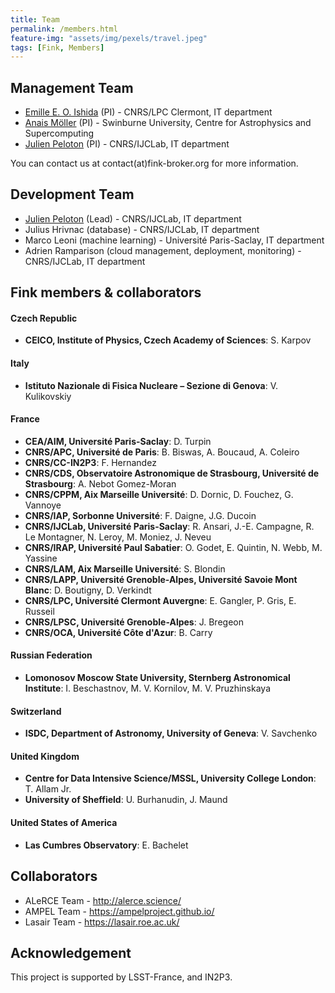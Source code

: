 ```yaml
---
title: Team
permalink: /members.html
feature-img: "assets/img/pexels/travel.jpeg"
tags: [Fink, Members]
---
```


## Management Team

- [Emille E. O. Ishida](https://www.emilleishida.com/) (PI) - CNRS/LPC Clermont, IT department
- [Anais Möller](http://anaismoller.github.io) (PI) - Swinburne University, Centre for Astrophysics and Supercomputing
- [Julien Peloton](https://github.com/JulienPeloton) (PI) - CNRS/IJCLab, IT department

You can contact us at contact(at)fink-broker.org for more information.

## Development Team

- [Julien Peloton](https://github.com/JulienPeloton) (Lead) - CNRS/IJCLab, IT department
- Julius Hrivnac (database) - CNRS/IJCLab, IT department
- Marco Leoni (machine learning) - Université Paris-Saclay, IT department
- Adrien Ramparison (cloud management, deployment, monitoring) - CNRS/IJCLab, IT department

## Fink members & collaborators

#### Czech Republic

* **CEICO, Institute of Physics, Czech Academy of Sciences**: S. Karpov

#### Italy

* **Istituto Nazionale di Fisica Nucleare – Sezione di Genova**: V. Kulikovskiy

#### France

* **CEA/AIM, Université Paris-Saclay**: D. Turpin
* **CNRS/APC, Université de Paris**: B. Biswas, A. Boucaud, A. Coleiro
* **CNRS/CC-IN2P3**: F. Hernandez
* **CNRS/CDS, Observatoire Astronomique de Strasbourg, Université de Strasbourg**: A. Nebot Gomez-Moran
* **CNRS/CPPM, Aix Marseille Université**: D. Dornic, D. Fouchez, G. Vannoye
* **CNRS/IAP, Sorbonne Université**: F. Daigne, J.G. Ducoin
* **CNRS/IJCLab, Université Paris-Saclay**: R. Ansari, J.-E. Campagne, R. Le Montagner, N. Leroy, M. Moniez, J. Neveu
* **CNRS/IRAP, Université Paul Sabatier**: O. Godet, E. Quintin, N. Webb, M. Yassine
* **CNRS/LAM, Aix Marseille Université**: S. Blondin
* **CNRS/LAPP, Université Grenoble-Alpes, Université Savoie Mont Blanc**: D. Boutigny, D. Verkindt
* **CNRS/LPC, Université Clermont Auvergne**: E. Gangler, P. Gris, E. Russeil
* **CNRS/LPSC, Université Grenoble-Alpes**: J. Bregeon
* **CNRS/OCA, Université Côte d'Azur**: B. Carry

#### Russian Federation

* **Lomonosov Moscow State University, Sternberg Astronomical Institute**: I. Beschastnov, M. V. Kornilov, M. V.  Pruzhinskaya

#### Switzerland

* **ISDC, Department of Astronomy, University of Geneva**: V. Savchenko

#### United Kingdom

* **Centre for Data Intensive Science/MSSL, University College London**: T. Allam Jr.
* **University of Sheffield**: U. Burhanudin, J. Maund

#### United States of America

* **Las Cumbres Observatory**: E. Bachelet


## Collaborators

- ALeRCE Team - http://alerce.science/
- AMPEL Team - https://ampelproject.github.io/
- Lasair Team - https://lasair.roe.ac.uk/

## Acknowledgement

This project is supported by LSST-France, and IN2P3.
